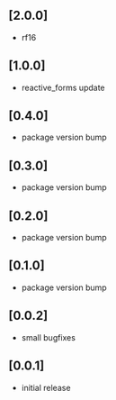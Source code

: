 ## [2.0.0]

* rf16

## [1.0.0]

* reactive_forms update

## [0.4.0]

* package version bump

## [0.3.0]

* package version bump

## [0.2.0]

* package version bump

## [0.1.0]

* package version bump

## [0.0.2]

* small bugfixes

## [0.0.1]

* initial release